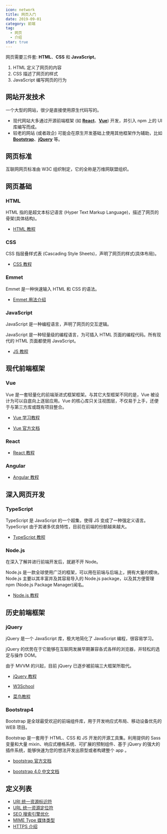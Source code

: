 ```yaml
---
icon: network
title: 网页入门
date: 2019-09-01
category: 前端
tag:
  - 网页
  - 介绍
star: true
---
```


网页需要三件套: **HTML**、**CSS** 和 **JavaScript**。

1. HTML 定义了网页的内容
1. CSS 描述了网页的样式
1. JavaScript 编写网页的行为

<!-- more -->

## 网站开发技术

一个大型的网站，很少是直接使用原生代码写的。

- 现代网站大多通过开源前端框架 (如 [**React**](#react)、[**Vue**](#vue)) 开发，并引入 npm 上的 UI 库编写而成。
- 较老的网站 (或者政企) 可能会在原生开发基础上使用其他框架作为辅助，比如 [**Bootstrap**](#bootstrap4)、[**jQuery**](#jquery) 等。

## 网页标准

互联网网页标准由 W3C 组织制定，它的全称是万维网联盟组织。

## 网页基础

### HTML

HTML 指的是超文本标记语言 (Hyper Text Markup Language)，描述了网页的骨架(具体结构)。

- [HTML 教程](html/README.md)

### CSS

CSS 指层叠样式表 (Cascading Style Sheets)，声明了网页的样式(具体布局)。

- [CSS 教程](css/README.md)

### Emmet

Emmet 是一种快速输入 HTML 和 CSS 的语法。

- [Emmet 用法介绍](emmet/README.md)

### JavaScript

JavaScript 是一种编程语言，声明了网页的交互逻辑。

JavaScript 是一种轻量级的编程语言，为可插入 HTML 页面的编程代码。所有现代的 HTML 页面都使用 JavaScript。

- [JS 教程](js.md)

## 现代前端框架

### Vue

Vue 是一套轻量化的前端渐进式框架框架。与其它大型框架不同的是，Vue 被设计为可以自底向上逐层应用。Vue 的核心库只关注视图层，不仅易于上手，还便于与第三方库或既有项目整合。

- [Vue 学习教程](../vue/README.md)

- [Vue 官方文档](https://cn.vuejs.org/v2/guide/)

### React

- [React 教程](../react/README.md)

### Angular

- [Angular 教程](../angular/README.md)

## 深入网页开发

### TypeScript

TypeScript 是 JavaScript 的一个超集，使得 JS 变成了一种强定义语言。TypeScript 由于其诸多优良特性，目前在前端的份额越来越大。

- [TypeScript 教程](../language/typescript/README.md)

### Node.js

在深入了解并进行前端开发后，就避不开 Node。

Node.js 是一款全球使用广泛的框架，可以用在前端与后端上，拥有大量的模块。Node.js 主要以其丰富并及其容易导入的 Node.js package，以及其方便管理 npm (Node.js Package Manager)闻名。

- [Node.js 教程](../node-js/README.md)

## 历史前端框架

### jQuery

jQuery 是一个 JavaScript 库，极大地简化了 JavaScript 编程，很容易学习。

jQuery 的优势在于它能够在互联网发展早期兼容各式各样的浏览器，并轻松的选定与操作 DOM。

由于 MVVM 的兴起，目前 jQuery 已逐步被前端三大框架所取代。

- [jQuery 教程](jQuery/README.md)

- [W3School](http://www.w3school.com.cn/jquery/index.asp)
- [菜鸟教程](https://www.runoob.com/jquery/jquery-tutorial.html)

### Bootstrap4

Bootstrap 是全球最受欢迎的前端组件库，用于开发响应式布局、移动设备优先的 WEB 项目。

Bootstrap 是一套用于 HTML、CSS 和 JS 开发的开源工具集。利用提供的 Sass 变量和大量 mixin、响应式栅格系统、可扩展的预制组件、基于 jQuery 的强大的插件系统，能够快速为您的想法开发出原型或者构建整个 app 。

- [bootstrap 官方文档](https://getbootstrap.com/docs/4.1/getting-started/introduction/)

- [bootstrap 4.0 中文文档](https://v4.bootcss.com/docs/4.0/getting-started/introduction/)

## 定义列表

- [URI 统一资源标识符](definition/uri.md)
- [URL 统一资源定位符](definition/url.md)
- [SEO 搜索引擎优化](definition/seo.md)
- [MIME Type 媒体类型](definition/mime.md)
- [HTTPS 介绍](definition/https.md)

